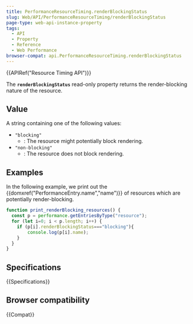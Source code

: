 ```yaml
---
title: PerformanceResourceTiming.renderBlockingStatus
slug: Web/API/PerformanceResourceTiming/renderBlockingStatus
page-type: web-api-instance-property
tags:
  - API
  - Property
  - Reference
  - Web Performance
browser-compat: api.PerformanceResourceTiming.renderBlockingStatus
---
```


{{APIRef("Resource Timing API")}}

The **`renderBlockingStatus`** read-only property returns the render-blocking
nature of the resource.

## Value

A string containing one of the following values:

- `"blocking"`
  - : The resource might potentially block rendering.
- `"non-blocking"`
  - : The resource does not block rendering.

## Examples

In the following example, we print out the {{domxref("PerformanceEntry.name","name")}} of
resources which are potentially render-blocking.

```js
function print_renderBlocking_resources() {
  const p = performance.getEntriesByType("resource");
  for (let i=0; i < p.length; i++) {
    if (p[i].renderBlockingStatus==="blocking"){
        console.log(p[i].name);
    }
  }
}
```

## Specifications

{{Specifications}}

## Browser compatibility

{{Compat}}
